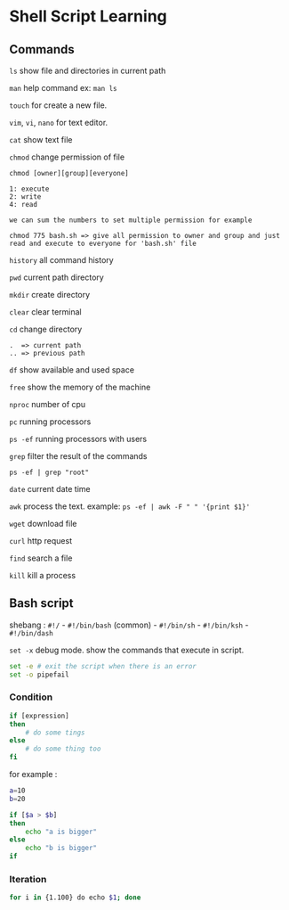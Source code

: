 # Shell Script Learning

## Commands

`ls` show file and directories in current path

`man` help command ex: `man ls`

`touch` for create a new file.

`vim`, `vi`, `nano` for text editor.

`cat` show text file

`chmod` change permission of file

    chmod [owner][group][everyone]

    1: execute
    2: write
    4: read

    we can sum the numbers to set multiple permission for example

    chmod 775 bash.sh => give all permission to owner and group and just read and execute to everyone for 'bash.sh' file

`history` all command history

`pwd` current path directory

`mkdir` create directory

`clear` clear terminal

`cd` change directory

    .  => current path
    .. => previous path

`df` show available and used space

`free` show the memory of the machine

`nproc` number of cpu

`pc` running processors

`ps -ef` running processors with users

`grep` filter the result of the commands

    ps -ef | grep "root"

`date` current date time

`awk` process the text. example: `ps -ef | awk -F " " '{print $1}'`

`wget` download file

`curl` http request

`find` search a file

`kill` kill a process

## Bash script

shebang : `#!/`
    - `#!/bin/bash` (common)
    - `#!/bin/sh`
    - `#!/bin/ksh`
    - `#!/bin/dash`

`set -x` debug mode. show the commands that execute in script.

```sh
set -e # exit the script when there is an error
set -o pipefail
```

### Condition

```sh
if [expression]
then
    # do some tings
else
    # do some thing too
fi
```

for example :

```sh
a=10
b=20

if [$a > $b]
then
    echo "a is bigger"
else
    echo "b is bigger"
if
```

### Iteration

```sh
for i in {1.100} do echo $1; done
```
